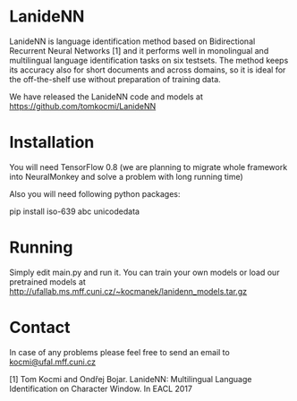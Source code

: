 # LanideNN

LanideNN is language identification method based on Bidirectional Recurrent Neural Networks [1] and it performs well in monolingual and multilingual language identification tasks on six testsets. The method keeps its accuracy also for short documents and across domains, so it is ideal for the off-the-shelf use without preparation of training data.

We have released the LanideNN code and models at https://github.com/tomkocmi/LanideNN


# Installation

You will need TensorFlow 0.8 (we are planning to migrate whole framework into
 NeuralMonkey and solve a problem with long running time)

Also you will need following python packages:

  pip install iso-639 abc unicodedata


# Running

Simply edit main.py and run it. You can train your own models or load
our pretrained models at
http://ufallab.ms.mff.cuni.cz/~kocmanek/lanidenn_models.tar.gz

# Contact

In case of any problems please feel free to send an email to
kocmi@ufal.mff.cuni.cz


[1] Tom Kocmi and Ondřej Bojar. LanideNN: Multilingual Language Identification on Character Window. In EACL 2017